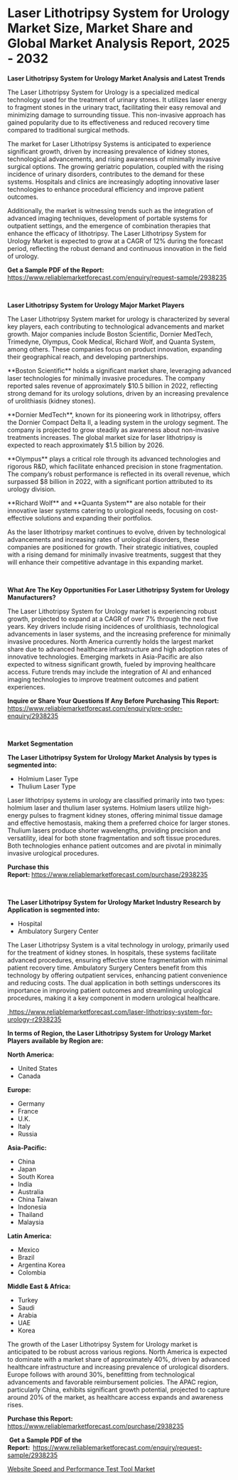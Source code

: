 <p><h1>Laser Lithotripsy System for Urology Market Size, Market Share and Global Market Analysis Report, 2025 - 2032</h1></p><p><strong>Laser Lithotripsy System for Urology Market Analysis and Latest Trends</strong></p>
<p><p>The Laser Lithotripsy System for Urology is a specialized medical technology used for the treatment of urinary stones. It utilizes laser energy to fragment stones in the urinary tract, facilitating their easy removal and minimizing damage to surrounding tissue. This non-invasive approach has gained popularity due to its effectiveness and reduced recovery time compared to traditional surgical methods.</p><p>The market for Laser Lithotripsy Systems is anticipated to experience significant growth, driven by increasing prevalence of kidney stones, technological advancements, and rising awareness of minimally invasive surgical options. The growing geriatric population, coupled with the rising incidence of urinary disorders, contributes to the demand for these systems. Hospitals and clinics are increasingly adopting innovative laser technologies to enhance procedural efficiency and improve patient outcomes.</p><p>Additionally, the market is witnessing trends such as the integration of advanced imaging techniques, development of portable systems for outpatient settings, and the emergence of combination therapies that enhance the efficacy of lithotripsy. The Laser Lithotripsy System for Urology Market is expected to grow at a CAGR of 12% during the forecast period, reflecting the robust demand and continuous innovation in the field of urology.</p></p>
<p><strong>Get a Sample PDF of the Report:&nbsp;</strong> <a href="https://www.reliablemarketforecast.com/enquiry/request-sample/2938235?utm_campaign=2299&utm_medium=2&utm_source=Github&utm_content=ia&utm_term=15032025&utm_id=laser-lithotripsy-system-for-urology">https://www.reliablemarketforecast.com/enquiry/request-sample/2938235</a></p>
<p>&nbsp;</p>
<p><strong>Laser Lithotripsy System for Urology Major Market Players</strong></p>
<p><p>The Laser Lithotripsy System market for urology is characterized by several key players, each contributing to technological advancements and market growth. Major companies include Boston Scientific, Dornier MedTech, Trimedyne, Olympus, Cook Medical, Richard Wolf, and Quanta System, among others. These companies focus on product innovation, expanding their geographical reach, and developing partnerships.</p><p>**Boston Scientific** holds a significant market share, leveraging advanced laser technologies for minimally invasive procedures. The company reported sales revenue of approximately $10.5 billion in 2022, reflecting strong demand for its urology solutions, driven by an increasing prevalence of urolithiasis (kidney stones).</p><p>**Dornier MedTech**, known for its pioneering work in lithotripsy, offers the Dornier Compact Delta II, a leading system in the urology segment. The company is projected to grow steadily as awareness about non-invasive treatments increases. The global market size for laser lithotripsy is expected to reach approximately $1.5 billion by 2026.</p><p>**Olympus** plays a critical role through its advanced technologies and rigorous R&D, which facilitate enhanced precision in stone fragmentation. The company’s robust performance is reflected in its overall revenue, which surpassed $8 billion in 2022, with a significant portion attributed to its urology division.</p><p>**Richard Wolf** and **Quanta System** are also notable for their innovative laser systems catering to urological needs, focusing on cost-effective solutions and expanding their portfolios.</p><p>As the laser lithotripsy market continues to evolve, driven by technological advancements and increasing rates of urological disorders, these companies are positioned for growth. Their strategic initiatives, coupled with a rising demand for minimally invasive treatments, suggest that they will enhance their competitive advantage in this expanding market.</p></p>
<p>&nbsp;</p>
<p><strong>What Are The Key Opportunities For Laser Lithotripsy System for Urology Manufacturers?</strong></p>
<p><p>The Laser Lithotripsy System for Urology market is experiencing robust growth, projected to expand at a CAGR of over 7% through the next five years. Key drivers include rising incidences of urolithiasis, technological advancements in laser systems, and the increasing preference for minimally invasive procedures. North America currently holds the largest market share due to advanced healthcare infrastructure and high adoption rates of innovative technologies. Emerging markets in Asia-Pacific are also expected to witness significant growth, fueled by improving healthcare access. Future trends may include the integration of AI and enhanced imaging technologies to improve treatment outcomes and patient experiences.</p></p>
<p><strong>Inquire or Share Your Questions If Any Before Purchasing This Report:</strong> <a href="https://www.reliablemarketforecast.com/enquiry/pre-order-enquiry/2938235?utm_campaign=2299&utm_medium=2&utm_source=Github&utm_content=ia&utm_term=15032025&utm_id=laser-lithotripsy-system-for-urology">https://www.reliablemarketforecast.com/enquiry/pre-order-enquiry/2938235</a></p>
<p>&nbsp;</p>
<p><strong>Market Segmentation</strong></p>
<p><strong>The Laser Lithotripsy System for Urology Market Analysis by types is segmented into:</strong></p>
<p><ul><li>Holmium Laser Type</li><li>Thulium Laser Type</li></ul></p>
<p><p>Laser lithotripsy systems in urology are classified primarily into two types: holmium laser and thulium laser systems. Holmium lasers utilize high-energy pulses to fragment kidney stones, offering minimal tissue damage and effective hemostasis, making them a preferred choice for larger stones. Thulium lasers produce shorter wavelengths, providing precision and versatility, ideal for both stone fragmentation and soft tissue procedures. Both technologies enhance patient outcomes and are pivotal in minimally invasive urological procedures.</p></p>
<p><strong>Purchase this Report:&nbsp;</strong><a href="https://www.reliablemarketforecast.com/purchase/2938235?utm_campaign=2299&utm_medium=2&utm_source=Github&utm_content=ia&utm_term=15032025&utm_id=laser-lithotripsy-system-for-urology">https://www.reliablemarketforecast.com/purchase/2938235</a></p>
<p>&nbsp;</p>
<p><strong>The Laser Lithotripsy System for Urology Market Industry Research by Application is segmented into:</strong></p>
<p><ul><li>Hospital</li><li>Ambulatory Surgery Center</li></ul></p>
<p><p>The Laser Lithotripsy System is a vital technology in urology, primarily used for the treatment of kidney stones. In hospitals, these systems facilitate advanced procedures, ensuring effective stone fragmentation with minimal patient recovery time. Ambulatory Surgery Centers benefit from this technology by offering outpatient services, enhancing patient convenience and reducing costs. The dual application in both settings underscores its importance in improving patient outcomes and streamlining urological procedures, making it a key component in modern urological healthcare.</p></p>
<p><a href="https://www.reliablemarketforecast.com/laser-lithotripsy-system-for-urology-r2938235?utm_campaign=2299&utm_medium=2&utm_source=Github&utm_content=ia&utm_term=15032025&utm_id=laser-lithotripsy-system-for-urology">&nbsp;https://www.reliablemarketforecast.com/laser-lithotripsy-system-for-urology-r2938235</a></p>
<p><strong>In terms of Region, the Laser Lithotripsy System for Urology Market Players available by Region are:</strong></p>
<p>
    <p> <strong> North America: </strong>
        <ul>
            <li>United States</li>
            <li>Canada</li>
        </ul>
        </p> 
    <p> <strong> Europe: </strong>
        <ul>
            <li>Germany</li>
            <li>France</li>
            <li>U.K.</li>
            <li>Italy</li>
            <li>Russia</li>
        </ul>
        </p> 
    <p> <strong> Asia-Pacific: </strong>
        <ul>
            <li>China</li>
            <li>Japan</li>
            <li>South Korea</li>
            <li>India</li>
            <li>Australia</li>
            <li>China Taiwan</li>
            <li>Indonesia</li>
            <li>Thailand</li>
            <li>Malaysia</li>
        </ul>
        </p> 
    <p> <strong> Latin America: </strong>
        <ul>
            <li>Mexico</li>
            <li>Brazil</li>
            <li>Argentina Korea</li>
            <li>Colombia</li>
        </ul>
        </p> 
    <p> <strong> Middle East & Africa: </strong>
        <ul>
            <li>Turkey</li>
            <li>Saudi</li>
            <li>Arabia</li>
            <li>UAE</li>
            <li>Korea</li>
        </ul>
    </p>
    </p>
<p><p>The growth of the Laser Lithotripsy System for Urology market is anticipated to be robust across various regions. North America is expected to dominate with a market share of approximately 40%, driven by advanced healthcare infrastructure and increasing prevalence of urological disorders. Europe follows with around 30%, benefitting from technological advancements and favorable reimbursement policies. The APAC region, particularly China, exhibits significant growth potential, projected to capture around 20% of the market, as healthcare access expands and awareness rises.</p></p>
<p><strong>Purchase this Report: </strong><a href="https://www.reliablemarketforecast.com/purchase/2938235?utm_campaign=2299&utm_medium=2&utm_source=Github&utm_content=ia&utm_term=15032025&utm_id=laser-lithotripsy-system-for-urology">https://www.reliablemarketforecast.com/purchase/2938235</a></p>
<p>&nbsp;<strong>Get a Sample PDF of the Report:&nbsp;&nbsp;</strong><a href="https://www.reliablemarketforecast.com/enquiry/request-sample/2938235?utm_campaign=2299&utm_medium=2&utm_source=Github&utm_content=ia&utm_term=15032025&utm_id=laser-lithotripsy-system-for-urology">https://www.reliablemarketforecast.com/enquiry/request-sample/2938235</a></p>
<p><strong></strong></p>
<p><p><a href="https://github.com/petbigbeepjn/Market-Research-Report-List-1/blob/main/website-speed-and-performance-test-tool-market.md?utm_campaign=2299&utm_medium=2&utm_source=Github&utm_content=ia&utm_term=15032025&utm_id=laser-lithotripsy-system-for-urology">Website Speed and Performance Test Tool Market</a></p></p>